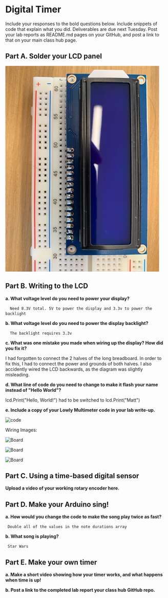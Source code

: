 # Digital Timer
 
Include your responses to the bold questions below. Include snippets of code that explain what you did. Deliverables are due next Tuesday. Post your lab reports as README.md pages on your GitHub, and post a link to that on your main class hub page.

## Part A. Solder your LCD panel

   ![Soldered Board](/Images/IMG_2808.jpg)


## Part B. Writing to the LCD
 
**a. What voltage level do you need to power your display?**

      Need 8.3V total. 5V to power the display and 3.3v to power the backlight

**b. What voltage level do you need to power the display backlight?**

      The backlight requires 3.3v
   
**c. What was one mistake you made when wiring up the display? How did you fix it?**

I had forgotten to connect the 2 halves of the long breadboard. In order to fix this, I had to connect the power and grounds of both halves. I also accidently wired the LCD backwards, as the diagram was slightly misleading.

**d. What line of code do you need to change to make it flash your name instead of "Hello World"?**
 
 lcd.Print("Hello, World!") had to be switched to lcd.Print("Matt")
 
**e. Include a copy of your Lowly Multimeter code in your lab write-up.**

![code](/AnalogInputLCD_Freed.ino)

Wiring Images:

![Board](/Images/IMG_2809.png)

![Board](/Images/IMG_2826.png)

![Board](/Images/IMG_2830.png)

## Part C. Using a time-based digital sensor

**Upload a video of your working rotary encoder here.**


## Part D. Make your Arduino sing!

**a. How would you change the code to make the song play twice as fast?**

     Double all of the values in the note durations array
 
**b. What song is playing?**

     Star Wars


## Part E. Make your own timer

**a. Make a short video showing how your timer works, and what happens when time is up!**

**b. Post a link to the completed lab report your class hub GitHub repo.**

